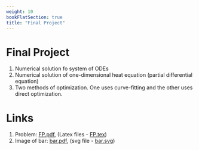 ```yaml
---
weight: 10
bookFlatSection: true
title: "Final Project"
---
```


# Final Project
1. Numerical solution fo system of ODEs
2. Numerical solution of one-dimensional heat equation (partial differential equation)
3. Two methods of optimization. One uses curve-fitting and the other uses direct optimization.

# Links
1. Problem: [FP.pdf](FP.pdf), (Latex files - [FP.tex](FP.tex))
2. Image of bar: [bar.pdf](bar.pdf), (svg file - [bar.svg](bar.svg))
